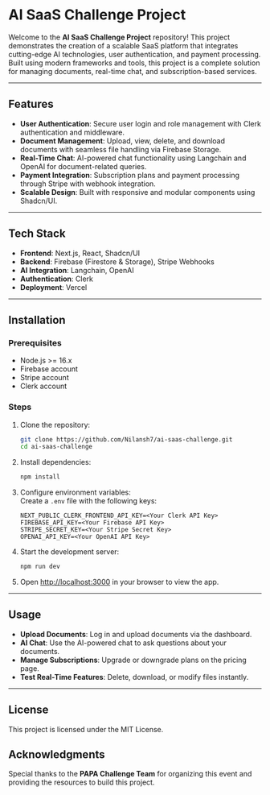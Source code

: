 # AI SaaS Challenge Project  

Welcome to the **AI SaaS Challenge Project** repository! This project demonstrates the creation of a scalable SaaS platform that integrates cutting-edge AI technologies, user authentication, and payment processing. Built using modern frameworks and tools, this project is a complete solution for managing documents, real-time chat, and subscription-based services.  

---

## **Features**  
- **User Authentication**: Secure user login and role management with Clerk authentication and middleware.  
- **Document Management**: Upload, view, delete, and download documents with seamless file handling via Firebase Storage.  
- **Real-Time Chat**: AI-powered chat functionality using Langchain and OpenAI for document-related queries.  
- **Payment Integration**: Subscription plans and payment processing through Stripe with webhook integration.  
- **Scalable Design**: Built with responsive and modular components using Shadcn/UI.  

---

## **Tech Stack**  
- **Frontend**: Next.js, React, Shadcn/UI  
- **Backend**: Firebase (Firestore & Storage), Stripe Webhooks  
- **AI Integration**: Langchain, OpenAI  
- **Authentication**: Clerk  
- **Deployment**: Vercel  

---

## **Installation**  

### Prerequisites  
- Node.js >= 16.x  
- Firebase account  
- Stripe account  
- Clerk account  

### Steps  
1. Clone the repository:  
   ```bash  
   git clone https://github.com/Nilansh7/ai-saas-challenge.git  
   cd ai-saas-challenge  
   ```  

2. Install dependencies:  
   ```bash  
   npm install  
   ```  

3. Configure environment variables:  
   Create a `.env` file with the following keys:  
   ```env  
   NEXT_PUBLIC_CLERK_FRONTEND_API_KEY=<Your Clerk API Key>  
   FIREBASE_API_KEY=<Your Firebase API Key>  
   STRIPE_SECRET_KEY=<Your Stripe Secret Key>  
   OPENAI_API_KEY=<Your OpenAI API Key>  
   ```  

4. Start the development server:  
   ```bash  
   npm run dev  
   ```  

5. Open [http://localhost:3000](http://localhost:3000) in your browser to view the app.  

---

## **Usage**  
- **Upload Documents**: Log in and upload documents via the dashboard.  
- **AI Chat**: Use the AI-powered chat to ask questions about your documents.  
- **Manage Subscriptions**: Upgrade or downgrade plans on the pricing page.  
- **Test Real-Time Features**: Delete, download, or modify files instantly.  

---

## **License**  
This project is licensed under the MIT License.  

## **Acknowledgments**  
Special thanks to the **PAPA Challenge Team** for organizing this event and providing the resources to build this project.  
